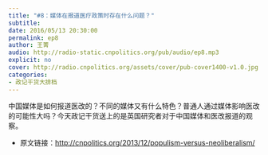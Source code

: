 ```yaml
---
title: "#8：媒体在报道医疗政策时存在什么问题？"
subtitle: 
date: 2016/05/13 20:30:00
permalink: ep8
author: 王菁
audio: http://radio-static.cnpolitics.org/pub/audio/ep8.mp3
explicit: no
cover: http://radio.cnpolitics.org/assets/cover/pub-cover1400-v1.0.jpg
categories:
- 政记干货大排档
---
```


中国媒体是如何报道医改的？不同的媒体又有什么特色？普通人通过媒体影响医改的可能性大吗？今天政记干货送上的是英国研究者对于中国媒体和医改报道的观察。

- 原文链接：<http://cnpolitics.org/2013/12/populism-versus-neoliberalism/>
